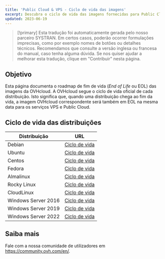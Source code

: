 ```yaml
---
title: 'Public Cloud & VPS - Ciclo de vida das imagens'
excerpt: Descubra o ciclo de vida das imagens fornecidas para Public Cloud & VPS
updated: 2023-06-19
---
```


> [!primary]
> Esta tradução foi automaticamente gerada pelo nosso parceiro SYSTRAN. Em certos casos, poderão ocorrer formulações imprecisas, como por exemplo nomes de botões ou detalhes técnicos. Recomendamos que consulte a versão inglesa ou francesa do manual, caso tenha alguma dúvida. Se nos quiser ajudar a melhorar esta tradução, clique em "Contribuir" nesta página.
>

## Objetivo

Esta página documenta o roadmap de fim de vida (*End of Life* ou EOL) das imagens da OVHcloud. A OVHcloud segue o ciclo de vida oficial de cada distribuição. Isto significa que, quando uma distribuição chega ao fim da vida, a imagem OVHcloud correspondente será também em EOL na mesma data para os serviços VPS e Public Cloud.

## Ciclo de vida das distribuições

| Distribuição                  | URL                                                                                       |
| ----------------------------- | ----------------------------------------------------------------------------------------- |
| Debian                        | [Ciclo de vida](https://wiki.debian.org/DebianReleases)                                      |
| Ubuntu                        | [Ciclo de vida](https://wiki.ubuntu.com/Releases)                                            |
| Centos                        | [Ciclo de vida](https://wiki.centos.org/About/Product)                                       |
| Fedora                        | [Ciclo de vida](https://fedoraproject.org/wiki/Fedora_Release_Life_Cycle)                    |
| Almalinux                     | [Ciclo de vida](https://wiki.almalinux.org/release-notes/)                                   |
| Rocky Linux                   | [Ciclo de vida](https://wiki.rockylinux.org/rocky/version/)                                  |
| CloudLinux                    | [Ciclo de vida](https://docs.cloudlinux.com/introduction/#cloudlinux-os-life-cycle)          |
| Windows Server 2016           | [Ciclo de vida](https://docs.microsoft.com/en-us/lifecycle/products/windows-server-2016)     |
| Windows Server 2019           | [Ciclo de vida](https://docs.microsoft.com/en-us/lifecycle/products/windows-server-2019)     |
| Windows Server 2022           | [Ciclo de vida](https://docs.microsoft.com/en-us/lifecycle/products/windows-server-2022)     |

## Saiba mais

Fale com a nossa comunidade de utilizadores em <https://community.ovh.com/en/>.
